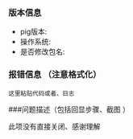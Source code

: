 ### 版本信息
- pig版本:
- 操作系统:
- 是否修改包名: 

### 报错信息 （注意格式化）


```angular2
这里粘贴代码或者、日志  

```

###问题描述（包括回显步骤、截图 ）

此项没有直接关闭、感谢理解
